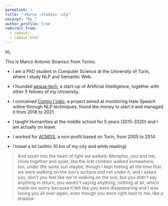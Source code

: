 ```yaml
---
permalink: /
title: ":Marco :studies :nlp"
excerpt: "My "
author_profile: true
redirect_from: 
  - /about/
  - /about.html
---
```


Hi,

This is Marco Antonio Stranisci from Torino.

* I am a PhD student in Computer Science at the University of Turin, where I study NLP and Semantic Web.

* I founded [aequa-tech](https://github.com/AequaTech/aequa-tech4ngi), a start-up of Artificial Intelligence, together with other 5 fellows of my University. 

* I conceived [Contro l'odio](https://controlodio.it/en/), a project aimed at monitoring Hate Speech online through NLP techniques, found the money to start it and managed it from 2018 to 2021.

* I taught Humanities at the middle school for 5 years (2015-2020) and I am actually on leave.

* I worked for [ACMOS](https://acmos.net/), a non-profit based on Turin, from 2005 to 2014.

* I travel a lot (within 10 km of my city and while reading)

> And south into the heart of light we walked, Memphis, you and me, close together and quiet, like the lost children walked somewhere, too, under the same sun maybe, though I kept feeling all the time that we were walking on the sun's surface and not under it, and I asked you, don't you feel like we're walking on the sun, but you didn't say anything in return, you weren't saying anything, nothing at all, which made me worry because it felt like you were disappearing and I was losing you all over again, even though you were right next to me, like a shadow

